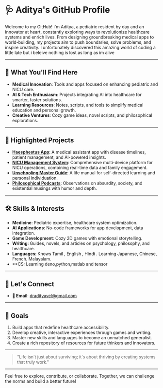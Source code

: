 # 🩺 Aditya's GitHub Profile

Welcome to my GitHub! I'm Aditya, a pediatric resident by day and an innovator at heart, constantly exploring ways to revolutionize healthcare systems and enrich lives. From designing groundbreaking medical apps to world-building, my projects aim to push boundaries, solve problems, and inspire creativity. I unfortunately discovered this amazing world of coding a little late but i beleive nothing is lost as long as im alive 

---

## 🚀 **What You'll Find Here**
- **Medical Innovation**: Tools and apps focused on enhancing pediatric and NICU care.
- **AI & Tech Enthusiasm**: Projects integrating AI into healthcare for smarter, faster solutions.
- **Learning Resources**: Notes, scripts, and tools to simplify medical education and personal growth.
- **Creative Ventures**: Cozy game ideas, novel scripts, and philosophical explorations.

---

## 🌟 **Highlighted Projects**
- **[Haesphestus App](#)**: A medical assistant app with disease timelines, patient management, and AI-powered insights.
- **[NICU Management System](#)**: Comprehensive multi-device platform for NICU operations, combining real-time data and family engagement.
- **[Unschooling Master Guide](#)**: A life manual for self-directed learning and personal individuation.
- **[Philosophical Podcasts](#)**: Observations on absurdity, society, and existential musings with humor and depth.

---

## 🛠 **Skills & Interests**
- **Medicine**: Pediatric expertise, healthcare system optimization.
- **AI Applications**: No-code frameworks for app development, data integration.
- **Game Development**: Cozy 2D games with emotional storytelling.
- **Writing**: Guides, novels, and articles on psychology, philosophy, and healthcare.
- **Languages**: Knows Tamil , English , Hindi . Learning Japanese, Chinese, French, Malayalam.
- **CS: Learning deno,python,matlab and tensor

---

## 🤝 **Let's Connect**
- **📧 Email**: dradityavel@gmail.com
---

## 📝 **Goals**
1. Build apps that redefine healthcare accessibility.
2. Develop creative, interactive experiences through games and writing.
3. Master new skills and languages to become an unmatched generalist.
4. Create a rich repository of resources for future thinkers and innovators.

---

> "Life isn't just about surviving; it's about thriving by creating systems that truly work."

---

Feel free to explore, contribute, or collaborate. Together, we can challenge the norms and build a better future!
